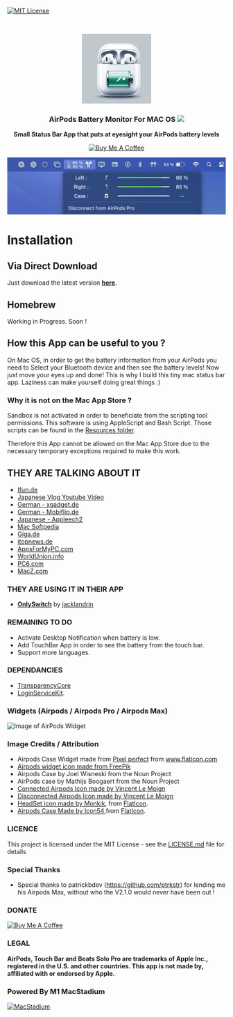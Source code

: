 [![MIT License][license-shield]][license-url]

<!-- PROJECT LOGO -->
<br />
<p align="center">
  <a href="#">
    <img src="/images/appIcon.png" alt="Logo" width="160" height="160">
  </a>
  <h3 align="center">AirPods Battery Monitor For MAC OS <img src="https://img.shields.io/badge/Swift-5.0-orange.svg?style=flat"></img></h3>
  <p align="center"><strong>Small Status Bar App that puts at eyesight your AirPods battery levels</strong></p>
    <p align="center"><a href="https://buymeacoffee.com/momolette" target="_blank"><img src="https://cdn.buymeacoffee.com/buttons/v2/default-yellow.png" alt="Buy Me A Coffee" style="height: 60px !important;width: 217px !important;" ></a></p>
</p>

![Image of AirPods Battery Monitor](/images/airpods-connected-min.jpg)

# Installation #

## Via Direct Download ##

Just download the latest version [**here**](https://github.com/mohamed-arradi/AirpodsBattery-Monitor-For-Mac/releases).

## Homebrew ##

Working in Progress. Soon !

## How this App can be useful to you ? ##

On Mac OS, in order to get the battery information from your AirPods you need to Select your Bluetooth device and then see the battery levels! Now just move your eyes up and done!
This is why I build this tiny mac status bar app. Laziness can make yourself doing great things :)

### Why it is not on the Mac App Store ? ###
 
Sandbox is not activated in order to beneficiate from the scripting tool permissions. This software is using AppleScript and Bash Script. Those scripts can be found in the [Resources folder](https://github.com/mohamed-arradi/AirpodsBattery-Monitor-For-Mac/tree/master/AirpodsPro%20Battery/AirpodsPro%20Battery/Resources).

Therefore this App cannot be allowed on the Mac App Store due to the necessary temporary exceptions required to make this work.

## THEY ARE TALKING ABOUT IT ##
-  [Ifun.de](https://www.ifun.de/airpods-battery-monitor-akkuanzeige-fuer-die-mac-menueleiste-173617/)
- [Japanese Vlog Youtube Video](https://www.youtube.com/watch?v=F8lBL62iYD4)
- [German - xgadget.de](https://www.xgadget.de/app-software/freeware-airpods-battery-monitor)
- [German - Mobiflip.de](https://www.mobiflip.de/shortnews/airpods-battery-monitor-fuer-macos/)
- [Japanese - Appleech2](https://applech2.com/archives/20191227-airpods-battery-monitor-app-for-mac-os.html)
- [Mac Softpedia](https://mac.softpedia.com/get/Utilities/AirPods-Battery-Monitor.shtml)
- [Giga.de](https://www.giga.de/news/airpods-diese-mac-app-ist-die-perfekte-ergaenzung-zu-den-apple-kopfhoerern/)
- [itopnews.de](https://www.itopnews.de/2020/01/airpods-battery-monitor-mac-app-zeigt-airpods-akkustand-bequem-an/)
- [AppsForMyPC.com](http://www.appsformypc.com/2020/01/airpods-battery-monitor-for-mac/)
- [WorldUnion.info]( https://worldunion.info/diese-mac-app-ist-die-perfekte-ergaenzung-zu-den-apple-kopfhoerern/)
- [PC6.com](http://www.pc6.com/mac/734552.html)
- [MacZ.com](https://www.macz.com/mac/4255.html)

### THEY ARE USING IT IN THEIR APP ###

- [**OnlySwitch**](https://github.com/jacklandrin/OnlySwitch) by [jacklandrin](https://github.com/jacklandrin)

### REMAINING TO DO ###

- Activate Desktop Notification when battery is low.
- Add TouchBar App in order to see the battery from the touch bar.
- Support more languages.

### DEPENDANCIES ###

- [TransparencyCore](https://github.com/insidegui/NoiseBuddy)
- [LoginServiceKit](https://github.com/Clipy/LoginServiceKit).

### Widgets (Airpods / Airpods Pro / Airpods Max) ###

![Image of AirPods Widget](/images/Airpods-Max-Pro-Widget.png)

### Image Credits / Attribution ###

- Airpods Case Widget made from <a href="https://icon54.com/" title="Pixel perfect">Pixel perfect</a> from <a href="https://www.flaticon.com/" title="Flaticon">www.flaticon.com</a>
- [Airpods widget icon made from FreePik](https://www.freepik.com)
- Airpods Case by Joel Wisneski from the Noun Project
- AirPods case by Mathijs Boogaert from the Noun Project
- [Connected Airpods Icon made by Vincent Le Moign](https://icon-icons.com/fr/icone/airpods/110461#32)
- [Disconnected Airpods Icon made by Vincent Le Moign](https://icon-icons.com/fr/icone/airpods-pas-connect%C3%A9/110456#32)
- [HeadSet icon made by Monkik](https://www.flaticon.com/authors/monkik), from [FlatIcon](https://www.flaticon.com/free-icon/music_2503535?term=headset&related_id=2503535).
- [Airpods Case Made by Icon54](https://icon54.com/),from [FlatIcon](https://www.flaticon.com/).

### LICENCE ###
This project is licensed under the MIT License - see the [LICENSE.md](LICENSE.md) file for details

### Special Thanks ###
- Special thanks to patrickbdev (https://github.com/ptrkstr) for lending me his Airpods Max, without who the V2.1.0 would never have been out ! 

### DONATE ###

<a href="https://buymeacoffee.com/momolette" target="_blank"><img src="https://cdn.buymeacoffee.com/buttons/v2/default-yellow.png" alt="Buy Me A Coffee" style="height: 60px !important;width: 217px !important;" ></a>
  
<!-- MARKDOWN LINKS & IMAGES -->
<!-- https://www.markdownguide.org/basic-syntax/#reference-style-links -->
[license-shield]: https://img.shields.io/github/license/othneildrew/Best-README-Template.svg?style=for-the-badge
[license-url]: https://github.com/mohamed-arradi/AirpodsBattery-Monitor-For-Mac/blob/master/LICENSE

### LEGAL ###
**AirPods, Touch Bar and Beats Solo Pro are trademarks of Apple Inc., registered in the U.S. and other countries. This app is not made by, affiliated with or endorsed by Apple.**

### Powered By M1 MacStadium ###
[![MacStadium](/images/macstadium.png)](https://www.macstadium.com/opensource-members)



